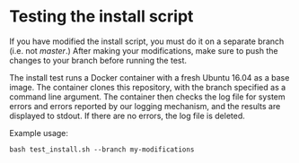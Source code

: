 # Testing the install script

If you have modified the install script, you must do it on a separate branch (i.e. not *master*.) After making your modifications, make sure to push the changes to your branch before running the test.

The install test runs a Docker container with a fresh Ubuntu 16.04 as a base image. The container clones this repository, with the branch specified as a command line argument. The container then checks the log file for system errors and errors reported by our logging mechanism, and the results are displayed to stdout. If there are no errors, the log file is deleted.

Example usage:

```shell
bash test_install.sh --branch my-modifications
```
